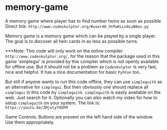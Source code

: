 # memory-game
A memory game where player has to find number twins as soon as possible
Direct link: `http://www.codeskulptor.org/#user40_htPwKLLn9ixN9ov.py`

Memory game is a memory game which can be played by a single player. The goal is to discover all twin cards in as less as possible turns.

***Note: This code will only work on the online compiler `http://www.codeskulptor.org/`, for the reason that the package used in this game 'simplegui' is provided by this compiler which is not openly available for offline use. But it should not be a problem as `Codeskulptor` is very fast, nice and helpful. It has a nice documentation for basic `Pyhton` too.

But still if anyone wants to run this code offline, they can use `simpleguitk` as an alternative for `simplegui`. But then obviously one should replace all `simplegui` in this code by `simpleguitk`. `simpleguitk` is easily available on the web. Just search for it. Optionally you can also watch my video for how to setup `simpleguitk` on your system. The link is: `https://youtu.be/ZMjxtyTdUFM`

Game Controls: Buttons are present on the left hand side of the window. Use them appropriately.
